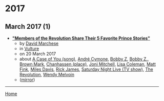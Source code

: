 # 2017

## March 2017 (1)

 - [**"Members of the Revolution Share Their 5 Favorite Prince Stories"**](https://www.vulture.com/2017/03/prince-revolution-best-stories.html)
    - by [David Marchese](../../authors/david-marchese/index.md)
    - in [Vulture](../../publications/vulture/index.md)
    - on 20 March 2017
    - about [A Case of You (song)](../../topics/song/a-case-of-you/index.md), [André Cymone](../../topics/andr-cymone/index.md), [Bobby Z](../../topics/bobby-z/index.md), [Bobby Z.](../../topics/bobby-z/index.md), [Brown Mark](../../topics/brown-mark/index.md), [Chanhassen (place)](../../topics/place/chanhassen/index.md), [Joni Mitchell](../../topics/joni-mitchell/index.md), [Lisa Coleman](../../topics/lisa-coleman/index.md), [Matt Fink](../../topics/matt-fink/index.md), [Miles Davis](../../topics/miles-davis/index.md), [Rick James](../../topics/rick-james/index.md), [Saturday Night Live (TV show)](../../topics/tv-show/saturday-night-live/index.md), [The Revolution](../../topics/the-revolution/index.md), [Wendy Melvoin](../../topics/wendy-melvoin/index.md)
    - ([mirror](https://web.archive.org/web/*/https://www.vulture.com/2017/03/prince-revolution-best-stories.html))

----

[Home](../index.md)
